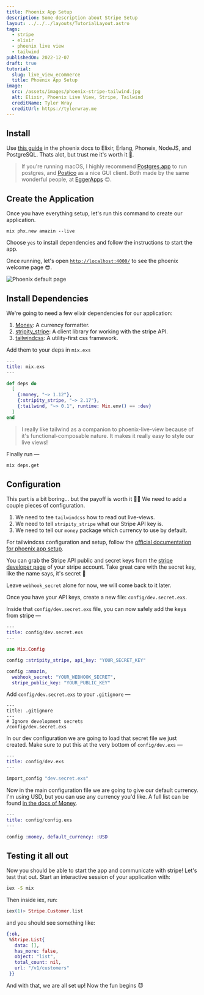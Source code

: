 ```yaml
---
title: Phoenix App Setup
description: Some description about Stripe Setup
layout: ../../../layouts/TutorialLayout.astro
tags:
  - stripe
  - elixir
  - phoenix live view
  - tailwind
publishedOn: 2022-12-07
draft: true
tutorial:
  slug: live_view_ecommerce
  title: Phoenix App Setup
image:
  src: /assets/images/phoenix-stripe-tailwind.jpg
  alt: Elixir, Phoenix Live View, Stripe, Tailwind
  creditName: Tyler Wray
  creditUrl: https://tylerwray.me
---
```


## Install

Use [this guide](https://hexdocs.pm/phoenix/installation.html#content) in the
phoenix docs to Elixir, Erlang, Phoneix, NodeJS, and PostgreSQL.
Thats alot, but trust me it's worth it 🥇.

> If you're running macOS, I highly recommend [Postgres.app](https://postgresapp.com/) to
> run postgres, and [Postico](https://eggerapps.at/postico/) as a nice GUI client.
> Both made by the same wonderful people, at [EggerApps](https://eggerapps.at/about.html) 😍.

## Create the Application

Once you have everything setup, let's run this command to create our application.

```shell
mix phx.new amazin --live
```

Choose `yes` to install dependencies and follow the instructions to start the app.

Once running, let's open [`http://localhost:4000/`](http://localhost:4000/) to see
the phoenix welcome page 😎.

![Phoenix default page](/assets/images/amazin-phoenix-default.png "Phoenix default page")

## Install Dependencies

We're going to need a few elixir dependencies for our application:

1. [Money](https://hexdocs.pm/money/Money.html): A currency formatter.
1. [stripity_stripe](https://github.com/code-corps/stripity_stripe): A client library for working with the stripe API.
1. [tailwindcss](https://tailwindcss.com/): A utility-first css framework.

Add them to your deps in `mix.exs`

```elixir
---
title: mix.exs
---

def deps do
  [
    {:money, "~> 1.12"},
    {:stripity_stripe, "~> 2.17"},
    {:tailwind, "~> 0.1", runtime: Mix.env() == :dev}
  ]
end
```

> I really like tailwind as a companion to phoenix-live-view because of it's functional-composable nature.
> It makes it really easy to style our live views!

Finally run —

```bash
mix deps.get
```

## Configuration

This part is a bit boring... but the payoff is worth it 🤞🏻 We need to add a couple pieces of configuration.

1. We need to tee `tailwindcss` how to read out live-views.
1. We need to tell `stripity_stripe` what our Stripe API key is.
1. We need to tell our `money` package which currency to use by default.

For tailwindcss configuration and setup, follow the [official documentation for phoenix app setup](https://tailwindcss.com/docs/guides/phoenix).

You can grab the Stripe API public and secret keys from the
[stripe developer page](https://dashboard.stripe.com/apikeys) of your stripe account.
Take great care with the secret key, like the name says, it's secret 🤫

Leave `webhook_secret` alone for now, we will come back to it later.

Once you have your API keys, create a new file: `config/dev.secret.exs`.

Inside that `config/dev.secret.exs` file, you can now safely add the keys from stripe —

```elixir
---
title: config/dev.secret.exs
---

use Mix.Config

config :stripity_stripe, api_key: "YOUR_SECRET_KEY"

config :amazin,
  webhook_secret: "YOUR_WEBHOOK_SECRET",
  stripe_public_key: "YOUR_PUBLIC_KEY"
```

Add `config/dev.secret.exs` to your `.gitignore` —

```shell
---
title: .gitignore
---
# Ignore development secrets
/config/dev.secret.exs
```

In our dev configuration we are going to load that secret file we just created.
Make sure to put this at the very bottom of `config/dev.exs` —

```elixir
---
title: config/dev.exs
---

import_config "dev.secret.exs"
```

Now in the main configuration file we are going to give our default currency. I'm using
USD, but you can use any currency you'd like. A full list can be
found [in the docs of Money](https://hexdocs.pm/money/Money.Currency.html#content).

```elixir
---
title: config/config.exs
---

config :money, default_currency: :USD
```

## Testing it all out

Now you should be able to start the app and communicate with stripe!
Let's test that out. Start an interactive session of your application with:

```bash
iex -S mix
```

Then inside iex, run:

```elixir
iex(1)> Stripe.Customer.list
```

and you should see something like:

```elixir
{:ok,
 %Stripe.List{
   data: [],
   has_more: false,
   object: "list",
   total_count: nil,
   url: "/v1/customers"
 }}
```

And with that, we are all set up! Now the fun begins 😈
